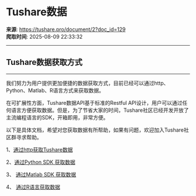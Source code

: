 # Tushare数据

**来源**: https://tushare.pro/document/2?doc_id=129  
**爬取时间**: 2025-08-09 22:33:32

---

## Tushare数据获取方式

---

我们努力为用户提供更加便捷的数据获取方式，目前已经可以通过http、Python、Matlab、R语言方式来获取数据。

在可扩展性方面，Tushare数据API基于标准的Restful API设计，用户可以通过任何语言方便获取数据。但是，为了节省大家的时间，Tushare社区已经开发开放了主流编程语言的SDK，开箱即用，非常方便。

以下是具体文档，希望对您获取数据有所帮助，如果有问题，欢迎加入Tushare社区群寻求帮助。

1、[通过http获取Tushare数据](https://tushare.pro/document/1?doc_id=130)

2、[通过Python SDK 获取数据](https://tushare.pro/document/1?doc_id=131)

3、 [通过Matlab SDK 获取数据](https://tushare.pro/document/1?doc_id=132)

4、 [通过R语言获取数据](https://tushare.pro/document/1?doc_id=133)
